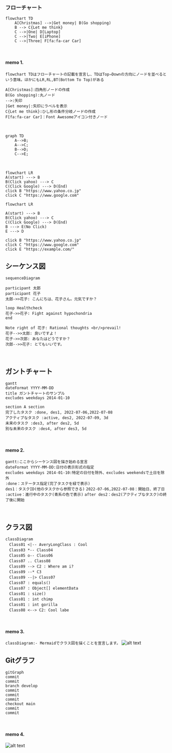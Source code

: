### フローチャート

```mermaid
flowchart TD
    A[Christmas] -->|Get money| B(Go shopping)
    B --> C{Let me think}
    C -->|One| D[Laptop]
    C -->|Two| E[iPhone]
    C -->|Three| F[fa:fa-car Car]
```

<br>

#### memo 1. 

`flowchart TDはフローチャートの記載を宣言し、TDはTop⇒Downの方向にノードを並べるという意味。ほかにもLR,RL,BT(Bottom To Top)がある`

`A[Christmas]:四角形ノードの作成`<br>
`B(Go shopping):丸ノード`<br>
`-->:矢印`<br>
`|Get money|:矢印にラベルを表示`<br>
`C{Let me think}:ひし形の条件分岐ノードの作成`<br>
`F[fa:fa-car Car]：Font Awesomeアイコン付きノード`


<br>

```mermaid
graph TD
    A-->B;
    A-->C;
    B-->D;
    C-->E;
```

<br>

```mermaid
flowchart LR
A(start) ---> B
B(Click yahoo) ---> C
C(Click Google) ---> D(End)
click B "https://www.yahoo.co.jp"
click C "https://www.google.com"
```

```mermaid
flowchart LR

A(start) ---> B
B(Click yahoo) ---> C
C(Click Google) ---> D(End)
B ---> E(No Click)
E ---> D

click B "https://www.yahoo.co.jp"
click C "https://www.google.com"
click E "https://example.com/"
```

## シーケンス図

```mermaid
sequenceDiagram

participant 太郎
participant 花子
太郎->>花子: こんにちは、花子さん。元気ですか？

loop Healthcheck
花子->>花子: Fight against hypochondria
end

Note right of 花子: Rational thoughts <br/>prevail!
花子-->>太郎: 良いですよ！
花子->>次郎: あなたはどうですか？
次郎-->>花子: とてもいいです。
```

<br>

## ガントチャート

```mermaid
gantt
dateFormat YYYY-MM-DD
title ガントチャートのサンプル
excludes weekdays 2014-01-10

section A section
完了したタスク :done, des1, 2022-07-06,2022-07-08
アクティブなタスク :active, des2, 2022-07-09, 3d
未来のタスク :des3, after des2, 5d
別な未来のタスク :des4, after des3, 5d
```

<br>

#### memo 2.

`gantt:ここからシーケンス図を描き始める宣言`<br>
`dateFormat YYYY-MM-DD:日付の表示形式の指定`<br>
`excludes weekdays 2014-01-10:特定の日付を除外、excludes weekendsで土日を除外`<br>
`:done：ステータス指定(完了タスクを緑で表示)`<br>
`des1：タスクID(他のタスクから参照できる)`
`2022-07-06,2022-07-08：開始日、終了日`
`:active：進行中のタスク(青系の色で表示)`
`after des2：des2(アクティブなタスク)の終了後に開始`

<br>

## クラス図

```mermaid
classDiagram
　Class01 <|-- AveryLongClass : Cool
　Class03 *-- Class04
　Class05 o-- Class06
　Class07 .. Class08
　Class09 --> C2 : Where am i?
　Class09 --* C3
　Class09 --|> Class07
　Class07 : equals()
　Class07 : Object[] elementData
　Class01 : size()
　Class01 : int chimp
　Class01 : int gorilla
　Class08 <--> C2: Cool labe
```

<br>

#### memo 3. 

`classDiagram:- Mermaidでクラス図を描くことを宣言します。`
![alt text](image.png)



## Gitグラフ

```mermaid
gitGraph
commit
commit
branch develop
commit
commit
commit
checkout main
commit
commit
```

<br>

#### memo 4. 

![alt text](image-1.png)